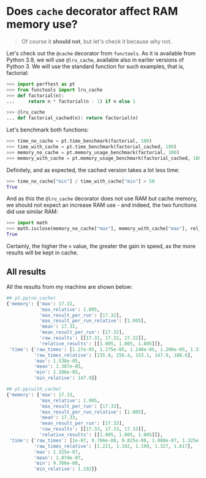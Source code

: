 # Does `cache` decorator affect RAM memory use?

> Of course it **should not**, but let's check it because why not.

Let's check out the `@cache` decorator from `functools`. As it is available from Python 3.9, we will use `@lru_cache`, available also in earlier versions of Python 3. We will use the standard function for such examples, that is, factorial:

```python
>>> import perftest as pt
>>> from functools import lru_cache
>>> def factorial(n):
...     return n * factorial(n - 1) if n else 1

>>> @lru_cache
... def factorial_cached(n): return factorial(n)

```

Let's benchmark both functions:

```python
>>> time_no_cache = pt.time_benchmark(factorial, 100)
>>> time_with_cache = pt.time_benchmark(factorial_cached, 100)
>>> memory_no_cache = pt.memory_usage_benchmark(factorial, 100)
>>> memory_with_cache = pt.memory_usage_benchmark(factorial_cached, 100)

```

Definitely, and as expected, the cached version takes a lot less time:

```python
>>> time_no_cache["min"] / time_with_cache["min"] > 50
True

```

And as this the `@lru_cache` decorator does not use RAM but cache memory, we should not expect an increase RAM use - and indeed, the two functions did use similar RAM:


```python
>>> import math
>>> math.isclose(memory_no_cache["max"], memory_with_cache["max"], rel_tol=.01)
True

```

Certainly, the higher the `n` value, the greater the gain in speed, as the more results will be kept in cache.


## All results

All the results from my machine are shown below:

```python
## pt.pp(no_cache)
{'memory': {'max': 17.32,
            'max_relative': 1.005,
            'max_result_per_run': [17.32],
            'max_result_per_run_relative': [1.005],
            'mean': 17.32,
            'mean_result_per_run': [17.32],
            'raw_results': [[17.32, 17.32, 17.32]],
            'relative_results': [[1.005, 1.005, 1.005]]},
 'time': {'raw_times': [1.27e-05, 1.275e-05, 1.248e-05, 1.206e-05, 1.538e-05],
          'raw_times_relative': [155.8, 156.4, 153.1, 147.9, 188.6],
          'max': 1.538e-05,
          'mean': 1.307e-05,
          'min': 1.206e-05,
          'min_relative': 147.9}}

## pt.pp(with_cache)
{'memory': {'max': 17.33,
            'max_relative': 1.005,
            'max_result_per_run': [17.33],
            'max_result_per_run_relative': [1.005],
            'mean': 17.33,
            'mean_result_per_run': [17.33],
            'raw_results': [[17.33, 17.33, 17.33]],
            'relative_results': [[1.005, 1.005, 1.005]]},
 'time': {'raw_times': [1e-07, 9.766e-08, 9.825e-08, 1.088e-07, 1.325e-07],
          'raw_times_relative': [1.221, 1.192, 1.199, 1.327, 1.617],
          'max': 1.325e-07,
          'mean': 1.074e-07,
          'min': 9.766e-08,
          'min_relative': 1.192}}

```
